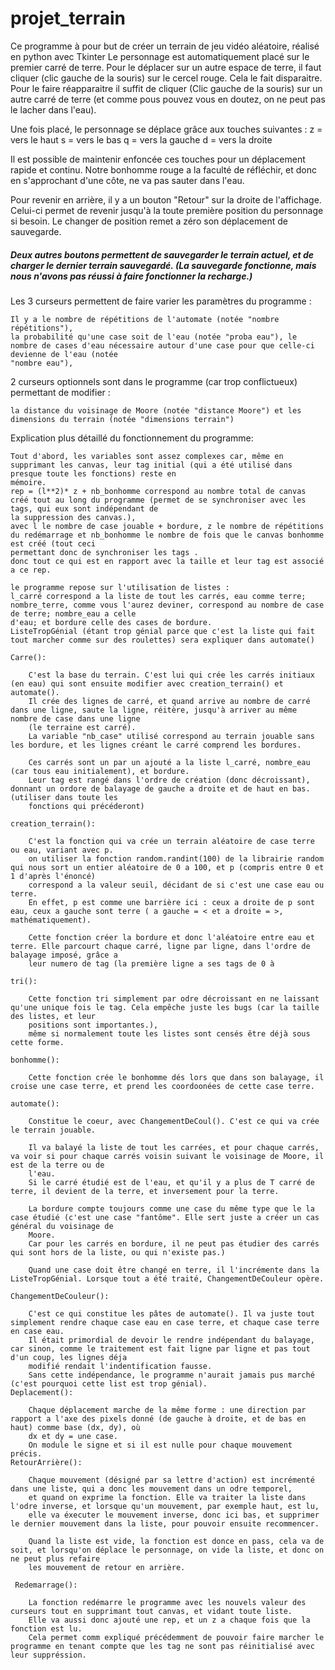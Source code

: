 # projet_terrain

Ce programme à pour but de créer un terrain de jeu vidéo aléatoire, réalisé en python avec Tkinter
Le personnage est automatiquement placé sur le premier carré de terre. 
Pour le déplacer sur un autre espace de terre, il faut cliquer (clic gauche de la souris) sur le cercel rouge. Cela le fait disparaitre. 
Pour le faire réapparaitre il suffit de cliquer (Clic gauche de la souris) sur un autre carré de terre (et comme pous pouvez vous en doutez, on ne peut pas le lacher dans l'eau). 

Une fois placé, le personnage se déplace grâce aux touches suivantes :
    z = vers le haut 
    s = vers le bas
    q = vers la gauche
    d = vers la droite

Il est possible de maintenir enfoncée ces touches pour un déplacement rapide et continu. 
Notre bonhomme rouge a la faculté de réfléchir, et donc en s'approchant d'une côte, ne va pas sauter dans l'eau.


Pour revenir en arrière, il y a un bouton "Retour" sur la droite de l'affichage. Celui-ci permet de revenir jusqu'à la toute première position du personnage si besoin.
Le changer de position remet a zéro son déplacement de sauvegarde.


##### Deux autres boutons permettent de sauvegarder le terrain actuel, et de charger le dernier terrain sauvegardé. (La sauvegarde fonctionne, mais nous n'avons pas réussi à faire fonctionner la recharge.)

Les 3 curseurs permettent de faire varier les paramètres du programme :

	Il y a le nombre de répétitions de l'automate (notée "nombre répétitions"), 
	la probabilité qu'une case soit de l'eau (notée "proba eau"), le nombre de cases d'eau nécessaire autour d'une case pour que celle-ci devienne de l'eau (notée 
	"nombre eau"), 

2 curseurs optionnels sont dans le programme (car trop conflictueux) permettant de modifier :

	la distance du voisinage de Moore (notée "distance Moore") et les dimensions du terrain (notée "dimensions terrain")




Explication plus détaillé du fonctionnement du programme:

	Tout d'abord, les variables sont assez complexes car, même en supprimant les canvas, leur tag initial (qui a été utilisé dans presque toute les fonctions) reste en
	mémoire.
	rep = (l**2)* z + nb_bonhomme correspond au nombre total de canvas créé tout au long du programme (permet de se synchroniser avec les tags, qui eux sont indépendant de
	la suppression des canvas.),
	avec l le nombre de case jouable + bordure, z le nombre de répétitions du redémarrage et nb_bonhomme le nombre de fois que le canvas bonhomme est créé (tout ceci 
	permettant donc de synchroniser les tags . 
	donc tout ce qui est en rapport avec la taille et leur tag est associé a ce rep.
	
	le programme repose sur l'utilisation de listes :
 	l_carré correspond a la liste de tout les carrés, eau comme terre; nombre_terre, comme vous l'aurez deviner, correspond au nombre de case de terre; nombre_eau a celle
	d'eau; et bordure celle des cases de bordure.
	ListeTropGénial (étant trop génial parce que c'est la liste qui fait tout marcher comme sur des roulettes) sera expliquer dans automate()

	Carre(): 

		C'est la base du terrain. C'est lui qui crée les carrés initiaux (en eau) qui sont ensuite modifier avec creation_terrain() et automate().
		Il crée des lignes de carré, et quand arrive au nombre de carré dans une ligne, saute la ligne, réitère, jusqu'à arriver au même nombre de case dans une ligne
		(le terraine est carré).
		La variable "nb_case" utilisé correspond au terrain jouable sans les bordure, et les lignes créant le carré comprend les bordures.

		Ces carrés sont un par un ajouté a la liste l_carré, nombre_eau (car tous eau initialement), et bordure. 
		Leur tag est rangé dans l'ordre de création (donc décroissant), donnant un ordore de balayage de gauche a droite et de haut en bas. (utiliser dans toute les
		fonctions qui précéderont)

	creation_terrain():
		
		C'est la fonction qui va crée un terrain aléatoire de case terre ou eau, variant avec p.
		on utiliser la fonction random.randint(100) de la librairie random qui nous sort un entier aléatoire de 0 a 100, et p (compris entre 0 et 1 d'après l'énoncé)
		correspond a la valeur seuil, décidant de si c'est une case eau ou terre.
		En effet, p est comme une barrière ici : ceux a droite de p sont eau, ceux a gauche sont terre ( a gauche = < et a droite = >, mathématiquement).

		Cette fonction créer la bordure et donc l'aléatoire entre eau et terre. Elle parcourt chaque carré, ligne par ligne, dans l'ordre de balayage imposé, grâce a
		leur numero de tag (la première ligne a ses tags de 0 à 

	tri():

		Cette fonction tri simplement par odre décroissant en ne laissant qu'une unique fois le tag. Cela empêche juste les bugs (car la taille des listes, et leur
		positions sont importantes.),
		même si normalement toute les listes sont censés être déjà sous cette forme.

	bonhomme():

		Cette fonction crée le bonhomme dés lors que dans son balayage, il croise une case terre, et prend les coordoonées de cette case terre.
	
	automate():

		Constitue le coeur, avec ChangementDeCoul(). C'est ce qui va crée le terrain jouable. 

		Il va balayé la liste de tout les carrées, et pour chaque carrés, va voir si pour chaque carrés voisin suivant le voisinage de Moore, il est de la terre ou de
		l'eau. 
		Si le carré étudié est de l'eau, et qu'il y a plus de T carré de terre, il devient de la terre, et inversement pour la terre.

		La bordure compte toujours comme une case du même type que le la case étudié (c'est une case "fantôme". Elle sert juste a créer un cas général du voisinage de
		Moore. 
		Car pour les carrés en bordure, il ne peut pas étudier des carrés qui sont hors de la liste, ou qui n'existe pas.)

		Quand une case doit être changé en terre, il l'incrémente dans la ListeTropGénial. Lorsque tout a été traité, ChangementDeCouleur opère.

	ChangementDeCouleur():
		
		C'est ce qui constitue les pâtes de automate(). Il va juste tout simplement rendre chaque case eau en case terre, et chaque case terre en case eau.
		Il était primordial de devoir le rendre indépendant du balayage, car sinon, comme le traitement est fait ligne par ligne et pas tout d'un coup, les lignes déja
		modifié rendait l'indentification fausse.
		Sans cette indépendance, le programme n'aurait jamais pus marché (c'est pourquoi cette list est trop génial).
	Deplacement(): 

		Chaque déplacement marche de la même forme : une direction par rapport a l'axe des pixels donné (de gauche à droite, et de bas en haut) comme base (dx, dy), où
		dx et dy = une case.
		On module le signe et si il est nulle pour chaque mouvement précis.
	RetourArrière():

		Chaque mouvement (désigné par sa lettre d'action) est incrémenté dans une liste, qui a donc les mouvement dans un odre temporel, 
		et quand on exprime la fonction. Elle va traiter la liste dans l'odre inverse, et lorsque qu'un mouvement, par exemple haut, est lu, 
		elle va éxecuter le mouvement inverse, donc ici bas, et supprimer le dernier mouvement dans la liste, pour pouvoir ensuite recommencer.

		Quand la liste est vide, la fonction est donce en pass, cela va de soit, et lorsqu'on déplace le personnage, on vide la liste, et donc on ne peut plus refaire
		les mouvement de retour en arrière.
	
	 Redemarrage():
		
		La fonction redémarre le programme avec les nouvels valeur des curseurs tout en supprimant tout canvas, et vidant toute liste. 
		Elle va aussi donc ajouté une rep, et un z a chaque fois que la fonction est lu. 
		Cela permet comm expliqué précédemment de pouvoir faire marcher le programme en tenant compte que les tag ne sont pas réinitialisé avec leur suppréssion.
